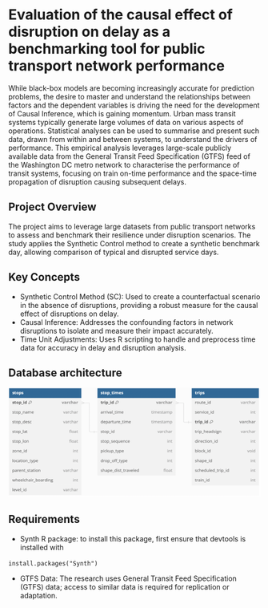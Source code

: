 # Evaluation of the causal effect of disruption on delay as a benchmarking tool for public transport network performance

While black-box models are becoming increasingly accurate for prediction problems, the desire to master and understand the relationships between factors and the dependent variables is driving the need for the development of Causal Inference, which is gaining momentum. Urban mass transit systems typically generate large volumes of data on various aspects of operations. Statistical analyses can be used to summarise and present such data, drawn from within and between systems, to understand the drivers of performance. This empirical analysis leverages large-scale publicly available data from the General Transit Feed Specification (GTFS) feed of the Washington DC metro network to characterise the performance of transit systems, focusing on train on-time performance and the space-time propagation of disruption causing subsequent delays.

## Project Overview

The project aims to leverage large datasets from public transport networks to assess and benchmark their resilience under disruption scenarios. The study applies the Synthetic Control method to create a synthetic benchmark day, allowing comparison of typical and disrupted service days.

## Key Concepts

* Synthetic Control Method (SC): Used to create a counterfactual scenario in the absence of disruptions, providing a robust measure for the causal effect of disruptions on delay.
* Causal Inference: Addresses the confounding factors in network disruptions to isolate and measure their impact accurately.
* Time Unit Adjustments: Uses R scripting to handle and preprocess time data for accuracy in delay and disruption analysis.

## Database architecture

![alt text](https://github.com/Guillaume-amann/MScDissertation/blob/main/Tables/Schedule_Database.png)

## Requirements

* Synth R package: to install this package, first ensure that devtools is installed with

```install.packages("Synth")```

* GTFS Data: The research uses General Transit Feed Specification (GTFS) data; access to similar data is required for replication or adaptation.
